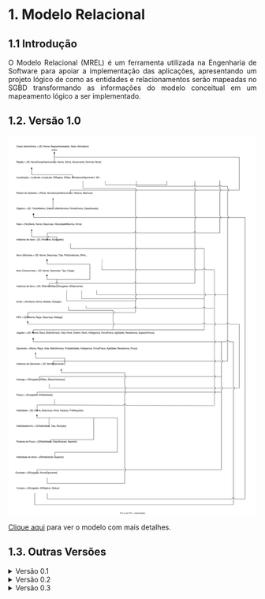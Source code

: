 # **1. Modelo Relacional**

## **1.1 Introdução**

<p style='text-align: justify;'>O Modelo Relacional (MREL) é um ferramenta utilizada na Engenharia de Software para apoiar a implementação das aplicações, apresentando um projeto lógico de como as entidades e relacionamentos serão mapeadas no SGBD transformando as informações do modelo conceitual em um mapeamento lógico a ser implementado.</p>

## **1.2. Versão 1.0**

![Modelo Relacional v1.0](modulo2/../img/modelo-relacional-v1.0.svg)

  <a href="https://sbd1.github.io/Grupo02-starWars/modulo2/img/modelo-relacional-v1.0.svg" target="_blank">Clique aqui</a> para ver o modelo com mais detalhes.

## **1.3. Outras Versões**

<details>
  <summary>Versão 0.1</summary>

  <img src="https://sbd1.github.io/Grupo02-starWars/modulo2/img/modelo-relacional-v0.1.svg" alt="Modelo Relacional v0.1">

  <a href="https://sbd1.github.io/Grupo02-starWars/modulo2/img/modelo-relacional-v0.1.svg" target="_blank">Clique aqui</a> para ver o modelo com mais detalhes.
</details>

<details>
  <summary>Versão 0.2</summary> 

  <img src="https://sbd1.github.io/Grupo02-starWars/modulo2/img/modelo-relacional-v0.2.svg" alt="Modelo Relacional v0.2">

  <a href="https://sbd1.github.io/Grupo02-starWars/modulo2/img/modelo-relacional-v0.2.svg" target="_blank">Clique aqui</a> para ver o modelo com mais detalhes.
</details>

<details>
  <summary>Versão 0.3</summary> 

  <img src="https://sbd1.github.io/Grupo02-starWars/modulo2/img/modelo-relacional-v0.3.svg" alt="Modelo Relacional v0.2">

  <a href="https://sbd1.github.io/Grupo02-starWars/modulo2/img/modelo-relacional-v0.3.svg" target="_blank">Clique aqui</a> para ver o modelo com mais detalhes.
</details>
